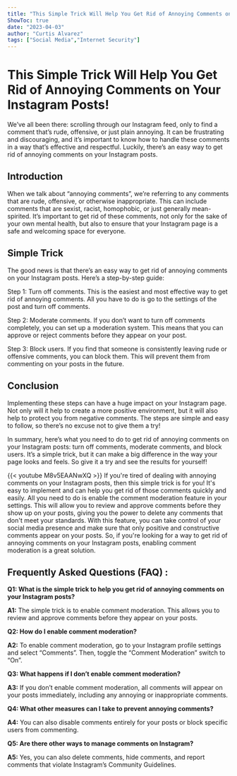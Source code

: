 ```yaml
---
title: "This Simple Trick Will Help You Get Rid of Annoying Comments on Your Instagram Posts!"
ShowToc: true 
date: "2023-04-03"
author: "Curtis Alvarez" 
tags: ["Social Media","Internet Security"]
---
```

# This Simple Trick Will Help You Get Rid of Annoying Comments on Your Instagram Posts! 

We’ve all been there: scrolling through our Instagram feed, only to find a comment that’s rude, offensive, or just plain annoying. It can be frustrating and discouraging, and it’s important to know how to handle these comments in a way that’s effective and respectful. Luckily, there’s an easy way to get rid of annoying comments on your Instagram posts. 

## Introduction 

When we talk about “annoying comments”, we’re referring to any comments that are rude, offensive, or otherwise inappropriate. This can include comments that are sexist, racist, homophobic, or just generally mean-spirited. It’s important to get rid of these comments, not only for the sake of your own mental health, but also to ensure that your Instagram page is a safe and welcoming space for everyone.

## Simple Trick 

The good news is that there’s an easy way to get rid of annoying comments on your Instagram posts. Here’s a step-by-step guide: 

Step 1: Turn off comments. This is the easiest and most effective way to get rid of annoying comments. All you have to do is go to the settings of the post and turn off comments. 

Step 2: Moderate comments. If you don’t want to turn off comments completely, you can set up a moderation system. This means that you can approve or reject comments before they appear on your post. 

Step 3: Block users. If you find that someone is consistently leaving rude or offensive comments, you can block them. This will prevent them from commenting on your posts in the future. 

## Conclusion 

Implementing these steps can have a huge impact on your Instagram page. Not only will it help to create a more positive environment, but it will also help to protect you from negative comments. The steps are simple and easy to follow, so there’s no excuse not to give them a try! 

In summary, here’s what you need to do to get rid of annoying comments on your Instagram posts: turn off comments, moderate comments, and block users. It’s a simple trick, but it can make a big difference in the way your page looks and feels. So give it a try and see the results for yourself!

{{< youtube M8v5EAANwXQ >}} 
If you're tired of dealing with annoying comments on your Instagram posts, then this simple trick is for you! It's easy to implement and can help you get rid of those comments quickly and easily. All you need to do is enable the comment moderation feature in your settings. This will allow you to review and approve comments before they show up on your posts, giving you the power to delete any comments that don't meet your standards. With this feature, you can take control of your social media presence and make sure that only positive and constructive comments appear on your posts. So, if you're looking for a way to get rid of annoying comments on your Instagram posts, enabling comment moderation is a great solution.

## Frequently Asked Questions (FAQ) :
**Q1: What is the simple trick to help you get rid of annoying comments on your Instagram posts?**

**A1:** The simple trick is to enable comment moderation. This allows you to review and approve comments before they appear on your posts.

**Q2: How do I enable comment moderation?**

**A2:** To enable comment moderation, go to your Instagram profile settings and select “Comments”. Then, toggle the “Comment Moderation” switch to “On”.

**Q3: What happens if I don’t enable comment moderation?**

**A3:** If you don’t enable comment moderation, all comments will appear on your posts immediately, including any annoying or inappropriate comments.

**Q4: What other measures can I take to prevent annoying comments?**

**A4:** You can also disable comments entirely for your posts or block specific users from commenting.

**Q5: Are there other ways to manage comments on Instagram?**

**A5:** Yes, you can also delete comments, hide comments, and report comments that violate Instagram’s Community Guidelines.


